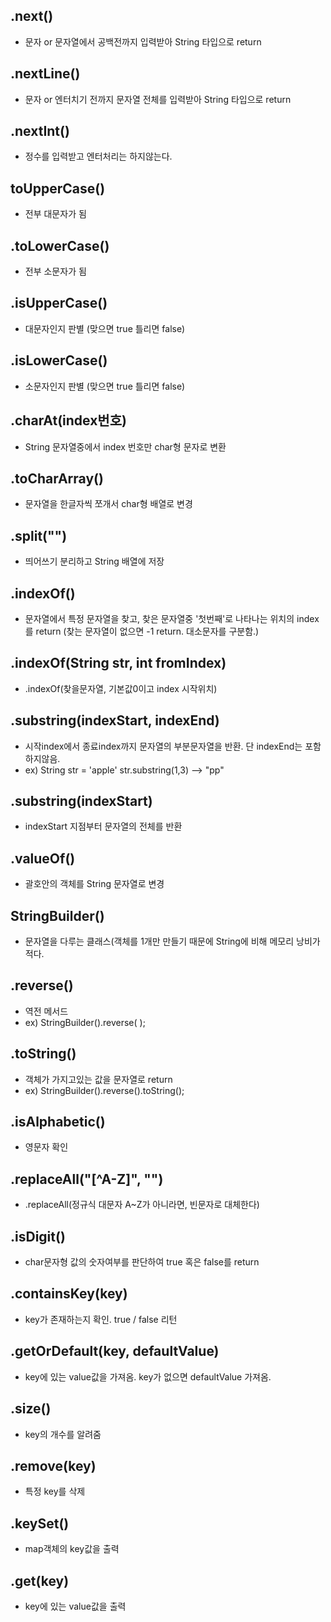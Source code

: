 ## .next()
* 문자 or 문자열에서 공백전까지 입력받아 String 타입으로 return
## .nextLine()
* 문자 or 엔터치기 전까지 문자열 전체를 입력받아 String 타입으로 return
## .nextInt() 
* 정수를 입력받고 엔터처리는 하지않는다.

## toUpperCase()
* 전부 대문자가 됨
## .toLowerCase()
* 전부 소문자가 됨
## .isUpperCase()
* 대문자인지 판별 (맞으면 true 틀리면 false)
## .isLowerCase()
* 소문자인지 판별 (맞으면 true 틀리면 false)
## .charAt(index번호)
* String 문자열중에서 index 번호만 char형 문자로 변환
## .toCharArray()
* 문자열을 한글자씩 쪼개서 char형 배열로 변경
## .split("")
* 띄어쓰기 분리하고 String 배열에 저장

## .indexOf()
* 문자열에서 특정 문자열을 찾고, 찾은 문자열중 '첫번째'로 나타나는 위치의 index를 return (찾는 문자열이 없으면 -1 return. 대소문자를 구분함.)
## .indexOf(String str, int fromIndex)
* .indexOf(찾을문자열, 기본값0이고 index 시작위치)
## .substring(indexStart, indexEnd)
 * 시작index에서 종료index까지 문자열의 부분문자열을 반환. 단 indexEnd는 포함하지않음. 
* ex) String str = 'apple' str.substring(1,3) --> "pp"

## .substring(indexStart)
 * indexStart 지점부터 문자열의 전체를 반환
## .valueOf()
 * 괄호안의 객체를 String 문자열로 변경

## StringBuilder()
 * 문자열을 다루는 클래스(객체를 1개만 만들기 때문에 String에 비해 메모리 낭비가 적다.
## .reverse()
 * 역전 메서드    
 * ex) StringBuilder().reverse( );
## .toString()
 * 객체가 가지고있는 값을 문자열로 return   
 * ex) StringBuilder().reverse().toString();

## .isAlphabetic()
 * 영문자 확인
## .replaceAll("[^A-Z]", "")
 * .replaceAll(정규식 대문자 A~Z가 아니라면, 빈문자로 대체한다)
## .isDigit()
 * char문자형 값의 숫자여부를 판단하여 true 혹은 false를 return

## .containsKey(key)
 * key가 존재하는지 확인. true / false 리턴
## .getOrDefault(key, defaultValue)
 * key에 있는 value값을 가져옴. key가 없으면 defaultValue 가져옴.
## .size()
 * key의 개수를 알려줌
## .remove(key)
 * 특정 key를 삭제
## .keySet()
 * map객체의 key값을 출력
## .get(key)
 * key에 있는 value값을 출력

